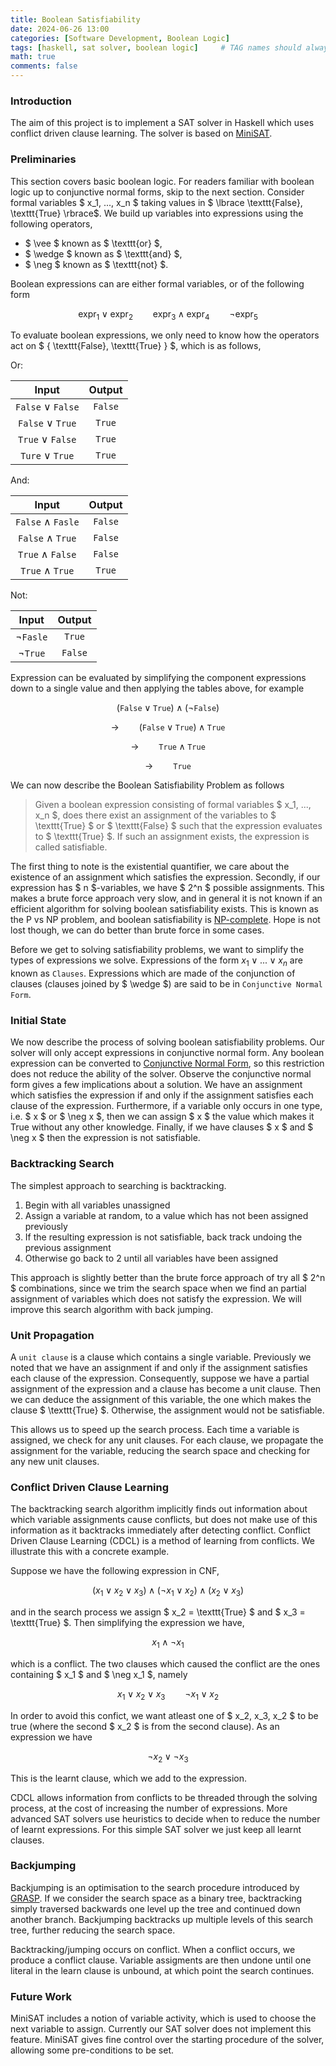 ```yaml
---
title: Boolean Satisfiability
date: 2024-06-26 13:00
categories: [Software Development, Boolean Logic]
tags: [haskell, sat solver, boolean logic]     # TAG names should always be lowercase
math: true
comments: false
---
```


### **Introduction**

The aim of this project is to implement a SAT solver in Haskell which uses conflict driven clause learning.
The solver is based on [MiniSAT](http://minisat.se/MiniSat.html).

### **Preliminaries**

This section covers basic boolean logic.
For readers familiar with boolean logic up to conjunctive normal forms, skip to the next section.
Consider formal variables $ x_1, ..., x_n $ taking values in $ \lbrace \texttt{False}, \texttt{True} \rbrace$.
We build up variables into expressions using the following operators,

- $ \vee $ known as $ \texttt{or} $,
- $ \wedge $ known as $ \texttt{and} $,
- $ \neg $ known as $ \texttt{not} $.

Boolean expressions can are either formal variables, or of the following form

$$\text{expr}_1 \vee \text{expr}_2 \qquad \text{expr}_3 \wedge \text{expr}_4 \qquad \neg \text{expr}_5$$

To evaluate boolean expressions, we only need to know how the operators act on $ \{ \texttt{False}, \texttt{True} \} $, which is as follows,

Or:

| Input | Output |
| :---: | :---: |
| $\texttt{False} \vee \texttt{False}$ | $\texttt{False}$ |
| $\texttt{False} \vee \texttt{True}$ | $\texttt{True}$ |
| $\texttt{True} \vee \texttt{False}$ | $\texttt{True}$ |
| $\texttt{Ture} \vee \texttt{True}$ | $\texttt{True}$ |

And:

| Input | Output |
| :---: | :---: |
| $\texttt{False} \wedge \texttt{Fasle}$ | $\texttt{False}$ |
| $\texttt{False} \wedge \texttt{True}$ | $\texttt{False}$ |
| $\texttt{True} \wedge \texttt{False}$ | $\texttt{False}$ |
| $\texttt{True} \wedge \texttt{True}$ | $\texttt{True}$ |

Not:

| Input | Output |
| :---: | :---: |
| $\neg \texttt{Fasle}$ | $\texttt{True}$ |
| $\neg \texttt{True}$ | $\texttt{False}$ |

Expression can be evaluated by simplifying the component expressions down to a single value and then applying the tables above, for example

$$(\texttt{False} \vee \texttt{True}) \wedge (\neg \texttt{False})$$

$$\rightarrow \qquad (\texttt{False} \vee \texttt{True}) \wedge \texttt{True}$$

$$\rightarrow \qquad\texttt{True} \wedge \texttt{True}$$

$$\rightarrow \qquad\texttt{True}$$

We can now describe the Boolean Satisfiability Problem as follows

> Given a boolean expression consisting of formal variables $ x_1, ..., x_n $, does there exist an assignment of the variables to $ \texttt{True} $ or $ \texttt{False} $ such that the expression evaluates to $ \texttt{True} $. If such an assignment exists, the expression is called satisfiable.

The first thing to note is the existential quantifier, we care about the existence of an assignment which satisfies the expression.
Secondly, if our expression has $ n $-variables, we have $ 2^n $ possible assignments.
This makes a brute force approach very slow, and in general it is not known if an efficient algorithm for solving boolean satisfiability exists.
This is known as the P vs NP problem, and boolean satisfiability is [NP-complete](https://en.wikipedia.org/wiki/NP-completeness).
Hope is not lost though, we can do better than brute force in some cases.

Before we get to solving satisfiability problems, we want to simplify the types of expressions we solve.
Expressions of the form $x_1 \vee ... \vee x_n$ are known as `Clauses`.
Expressions which are made of the conjunction of clauses (clauses joined by $ \wedge $) are said to be in `Conjunctive Normal Form`.

### **Initial State**

We now describe the process of solving boolean satisfiability problems.
Our solver will only accept expressions in conjunctive normal form.
Any boolean expression can be converted to [Conjunctive Normal Form](https://en.wikipedia.org/wiki/Conjunctive_normal_form), so this restriction does not reduce the ability of the solver.
Observe the conjunctive normal form gives a few implications about a solution.
We have an assignment which satisfies the expression if and only if the assignment satisfies each clause of the expression.
Furthermore, if a variable only occurs in one type, i.e. $ x $ or $ \neg x $, then we can assign $ x $ the value which makes it True without any other knowledge.
Finally, if we have clauses $ x $ and $ \neg x $ then the expression is not satisfiable.

### **Backtracking Search**

The simplest approach to searching is backtracking.

1. Begin with all variables unassigned
2. Assign a variable at random, to a value which has not been assigned previously
3. If the resulting expression is not satisfiable, back track undoing the previous assignment
4. Otherwise go back to 2 until all variables have been assigned

This approach is slightly better than the brute force approach of try all $ 2^n $ combinations, since we trim the search space when we find an partial assignment of variables which does not satisfy the expression.
We will improve this search algorithm with back jumping.

### **Unit Propagation**

A `unit clause` is a clause which contains a single variable.
Previously we noted that we have an assignment if and only if the assignment satisfies each clause of the expression.
Consequently, suppose we have a partial assignment of the expression and a clause has become a unit clause.
Then we can deduce the assignment of this variable, the one which makes the clause $ \texttt{True} $.
Otherwise, the assignment would not be satisfiable.

This allows us to speed up the search process.
Each time a variable is assigned, we check for any unit clauses.
For each clause, we propagate the assignment for the variable, reducing the search space and checking for any new unit clauses.

### **Conflict Driven Clause Learning**

The backtracking search algorithm implicitly finds out information about which variable assignments cause conflicts, but does not make use of this information as it backtracks immediately after detecting conflict.
Conflict Driven Clause Learning (CDCL) is a method of learning from conflicts.
We illustrate this with a concrete example.

Suppose we have the following expression in CNF,

$$ (x_1 \vee x_2 \vee x_3) \wedge (\neg x_1 \vee x_2) \wedge (x_2 \vee x_3) $$

and in the search process we assign $ x_2 = \texttt{True} $ and $ x_3 = \texttt{True} $.
Then simplifying the expression we have,

$$ x_1 \wedge \neg x_1 $$

which is a conflict.
The two clauses which caused the conflict are the ones containing $ x_1 $ and $ \neg x_1 $, namely

$$ x_1 \vee x_2 \vee x_3 \qquad \neg x_1 \vee x_2 $$

In order to avoid this confict, we want atleast one of $ x_2, x_3, x_2 $ to be true (where the second $ x_2 $ is from the second clause).
As an expression we have

$$ \neg x_2 \vee \neg x_3 $$

This is the learnt clause, which we add to the expression.

CDCL allows information from conflicts to be threaded through the solving process, at the cost of increasing the number of expressions.
More advanced SAT solvers use heuristics to decide when to reduce the number of learnt expressions.
For this simple SAT solver we just keep all learnt clauses.

### **Backjumping**

Backjumping is an optimisation to the search procedure introduced by [GRASP](https://www.cs.cmu.edu/~emc/15-820A/reading/grasp_iccad96.pdf).
If we consider the search space as a binary tree, backtracking simply traversed backwards one level up the tree and continued down another branch.
Backjumping backtracks up multiple levels of this search tree, further reducing the search space.

Backtracking/jumping occurs on conflict.
When a conflict occurs, we produce a conflict clause.
Variable assigments are then undone until one literal in the learn clause is unbound, at which point the search continues.

### **Future Work**

MiniSAT includes a notion of variable activity, which is used to choose the next variable to assign.
Currently our SAT solver does not implement this feature.
MiniSAT gives fine control over the starting procedure of the solver, allowing some pre-conditions to be set.
